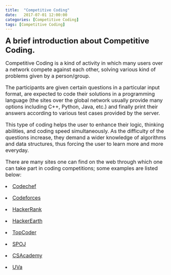 ```yaml
---
title:  "Competitive Coding"
date:   2017-07-01 12:00:00
categories: [Competitive Coding]
tags: [Competitive Coding]
---
```

<b><font size = "5">A brief introduction about Competitive Coding.</font></b>

<font size = "3">
<p>Competitive Coding is a kind of activity in which many users over a network compete against each other, solving various kind of problems given by a person/group.</p>

<p>The participants are given certain questions in a particular input format, are expected to code their solutions in a programming language (the sites over the global network usually provide many options including C++, Python, Java, etc.) and finally print their answers according to various test cases provided by the server.</p>

<p>This type of coding helps the user to enhance their logic, thinking abilities, and coding speed simultaneously. As the difficulty of the questions increase, they demand a wider knowledge of algorithms and data structures, thus forcing the user to learn more and more everyday.</p>

<p>There are many sites one can find on the web through which one can take part in coding competitions; some examples are listed below:</p>

<p><li><a href = "https://www.codechef.com/">Codechef</a></li></p>
<li><a href = "http://codeforces.com/">Codeforces</a></li>
<p><li><a href = "https://www.hackerrank.com/">HackerRank</a></li></p>
<li><a href = "https://www.hackerearth.com/">HackerEarth</a></li>
<p><li><a href = "https://www.topcoder.com/">TopCoder</a></li></p>
<li><a href = "https://www.spoj.com/">SPOJ</a></li>
<p><li><a href = "https://csacademy.com/">CSAcademy</a></li></p>
<li><a href = "https://uva.onlinejudge.org/">UVa</a></li>
</font>
